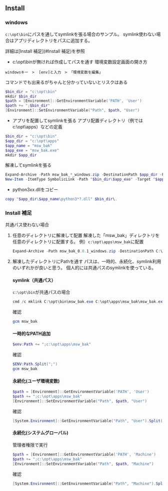 ## Install
### windows
`c:\opt\bin`にパスを通してsymlinkを張る場合のサンプル。
symlink使わない場合はアプリディレクトリをパスに追加する。

詳細は[Install 補足](#Install 補足)を参照

* c:\opt\binが無ければ作成してパスを通す
環境変数設定画面の開き方
```
windowsキー　>  [env]と入力　> 「環境変数を編集」
```

コマンドでも出来るがちゃんと分かっていないとリスクはある
```powershell
$bin_dir = "c:\opt\bin"
mkdir $bin_dir
$path = [Environment]::GetEnvironmentVariable('PATH', 'User')
$path += ";$bin_dir"
[Environment]::SetEnvironmentVariable("Path", $path, "User")
```

* アプリを配置してsymlinkを張る
アプリ配置ディレクトリ（例ではc:\opt\apps）などの定義
```powershell
$bin_dir = "c:\opt\bin"
$app_dir = "c:\opt\apps"
$app_name = "msw_bak"
$app_exe = "msw_bak.exe"
mkdir $app_dir
```

解凍してsymlinkを張る
```powershell
Expand-Archive -Path msw_bak_*_windows.zip -DestinationPath $app_dir -Force
New-Item -ItemType SymbolicLink -Path "$bin_dir\$app_exe" -Target "$app_dir\$app_name\$app_exe"
```

* python3xx.dllをコピー
```powershell
copy "$app_dir\$app_name\python3*?.dll" $bin_dir\.
```


### Install 補足
共通パス使わない場合
1. 任意のディレクトリに解凍して配置
    解凍した「msw_bak」ディレクトリを任意のディレクトリに配置する。
     例）`c:\opt\apps\msw_bak`に配置
     ```powershell
     Expand-Archive -Path msw_bak_0.0.1_windows.zip -DestinationPath C:\opt\apps -Force
     ```

2. 解凍したディレクトリにPathを通す
    パスは、一時的、永続化、symlink利用のいずれかが良いと思う。
    個人的には共通パスのsymlinkを使っている。

    #### symlink（共通パス）
    `c:\opt\bin`が共通パスの場合
    ```powershell
    cmd /c mklink C:\opt\bin\msw_bak.exe C:\opt\apps\msw_bak\msw_bak.exe
    ```

    確認
    ```powershell
    gcm msw_bak
    ```

    #### 一時的なPATH追加
    ```powershell
    $env:Path += ";c:\opt\apps\msw_bak"
    ```
    確認
    ```powershell
    $ENV:Path.Split(";")
    gcm msw_bak
    ```

    #### 永続化(ユーザ環境変数)
    ```powershell
    $path = [Environment]::GetEnvironmentVariable('PATH', 'User')
    $path += ";c:\opt\apps\msw_bak"
    [Environment]::SetEnvironmentVariable("Path", $path, "User")
    ```
    確認
    ```powershell
    [System.Environment]::GetEnvironmentVariable("Path", "User").Split(";")
    ```
    #### 永続化(システムグローバル)
    管理者権限で実行
    ```powershell
    $path = [Environment]::GetEnvironmentVariable('PATH', 'Machine')
    $path += ";c:\opt\apps\msw_bak"
    [Environment]::SetEnvironmentVariable("Path", $path, "Machine")
    ```
    確認
    ```powershell
    [System.Environment]::GetEnvironmentVariable("Path", "Machine").Split(";")
    ```

